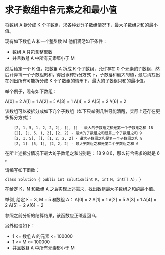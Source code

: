 # 求子数组中各元素之和最小值

将数组 A 拆分成 K 个子数组，求各种划分子数组情况下，最大子数组之和的最小值。

现有如下数组 A 和一个整型数 M 他们满足如下条件：

- 数组 A 只包含整型数
- 并且数组 A 中所有元素都小于 M

然后给定一个 K 值，把数组 A 拆成 K 个子数组，允许存在 0 个元素的子数组，然后计算每一个子数组的和，得出该种拆分方式下，子数组和最大的值，最后请找出在列出所有可能拆分成 K 个子数组的情形下，最大的子数组只和的最小值。


举个例子，现有如下数组：

  A[0] = 2
  A[1] = 1
  A[2] = 5
  A[3] = 1
  A[4] = 2
  A[5] = 2
  A[6] = 2

该数组可以被拆分成如下几个子数组（如下只举例几种可能清醒，实际上还存在更多拆分方式）：

        [2, 1, 5, 1, 2, 2, 2], [], [] - 最大的子数组之和是第一个子数组之和 18
        [2], [1, 5, 1, 2], [2, 2] - 最大的子数组之和是第二个子数组之和 9
        [2, 1, 5], [], [1, 2, 2, 2] - 最大子数组之和是第一个子数组之和 8
        [2, 1], [5, 1], [2, 2, 2] - 最大子数组之和是第二个子数组之和 6

在所上述拆分情况下最大的子数组之和分别是： 18 9 8 6，那么符合需求的就是 6 。

请编写如下函数：

    class Solution { public int solution(int K, int M, int[] A); }

在给定 K，M 和数组 A 之后实现上述需求，找出数组最大子数组之和的最小值。

举例, 给定 K = 3, M = 5 和数组 A：
  A[0] = 2
  A[1] = 1
  A[2] = 5
  A[3] = 1
  A[4] = 2
  A[5] = 2
  A[6] = 2

参照之前分析的结算结果，该函数应正确返回 6。

另外假设如下：

- 1 <= 数组 A 的元素 <= 100000
- 1 <= M <= 100000
- 并且数组 A 中所有元素都小于 M

